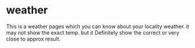 # weather
This is a weather pages which you can know about your locality weather. it may not show the exact temp. but it Definitely show the correct or very close to approx result.
